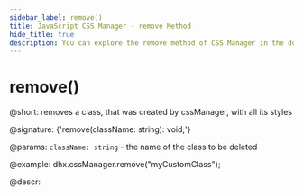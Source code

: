 ```yaml
---
sidebar_label: remove()
title: JavaScript CSS Manager - remove Method 
hide_title: true
description: You can explore the remove method of CSS Manager in the documentation of the DHTMLX JavaScript UI library. Browse developer guides and API reference, try out code examples and live demos, and download a free 30-day evaluation version of DHTMLX Suite 7.
---
```


# remove()

@short: removes a class, that was created by cssManager, with all its styles

@signature: {'remove(className: string): void;'}

@params:
`className: string` - the name of the class to be deleted

@example:
dhx.cssManager.remove("myCustomClass");

@descr:
